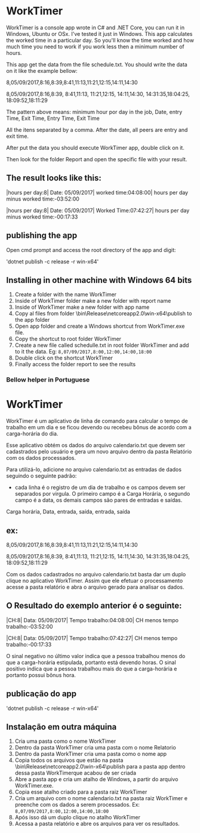 # WorkTimer
WorkTimer is a console app wrote in C# and .NET Core, you can run it in Windows, Ubuntu or OSx. I've tested it just in Windows.
This app calculates the worked time in a particular day. So you'll know the time worked and how much time you need to work if you work less then a minimum number of hours.

This app get the data from the file schedule.txt. You should write the data on it like the example bellow:

8,05/09/2017,8:16,8:39,8:41,11:13,11:21,12:15,14:11,14:30

8,05/09/2017,8:16,8:39, 8:41,11:13, 11:21,12:15, 14:11,14:30, 14:31:35,18:04:25, 18:09:52,18:11:29

The pattern above means: 
minimum hour por day in the job, Date, entry Time, Exit Time, Entry Time, Exit Time 

All the itens separated by a comma. After the date, all peers are entry and exit time. 

After put the data you should execute WorkTimer app, double click on it. 

Then look for the folder Report and open the specific file with your result.


## The result looks like this:

|hours per day:8| Date: 05/09/2017| worked time:04:08:00| hours per day minus worked time:-03:52:00

|hours per day:8| Date: 05/09/2017| Worked Time:07:42:27| hours per day minus worked time:-00:17:33

## publishing the app

Open cmd prompt and access the root directory of the app and digit:

'dotnet publish -c release -r win-x64'

## Installing in other machine with Windows 64 bits

1. Create a folder with the name WorkTimer
2. Inside of WorkTimer folder make a new folder with report name
3. Inside of WorkTimer make a new folder with app name
4. Copy al files from folder \bin\Release\netcoreapp2.0\win-x64\publish to the app folder
5. Open app folder and create a Windows shortcut from WorkTimer.exe file. 
6. Copy the shortcut to root folder WorkTimer
8. Create a new file called schedulle.txt in root folder WorkTimer and add to it the data. Eg: `8,07/09/2017,8:00,12:00,14:00,18:00`
9. Double click on the shortcut WorkTimer
10. Finally access the folder report to see the results

### Bellow helper in Portuguese

# WorkTimer
WorkTimer é um aplicativo de linha de comando para calcular o tempo de trabalho em um dia e se ficou devendo ou recebeu bônus de acordo com a carga-horária do dia. 

Esse aplicativo obtém os dados do arquivo calendario.txt que devem ser cadastrados pelo usuário e gera um novo arquivo dentro da pasta Relatório com os dados processados.

Para utilizá-lo, adicione no arquivo calendario.txt as entradas de dados seguindo o seguinte padrão:

- cada linha é o registro de um dia de trabalho e os campos devem ser separados por virgula. O primeiro campo é a Carga Horária, o segundo campo é a data, os demais campos são pares de entradas e saídas.

Carga horária, Data, entrada, saída, entrada, saída

## ex:

8,05/09/2017,8:16,8:39,8:41,11:13,11:21,12:15,14:11,14:30

8,05/09/2017,8:16,8:39, 8:41,11:13, 11:21,12:15, 14:11,14:30, 14:31:35,18:04:25, 18:09:52,18:11:29

Com os dados cadastrados no arquivo calendario.txt basta dar um duplo clique no aplicativo WorkTimer. 
Assim que ele efetuar o processamento acesse a pasta relatório e abra o arquivo gerado para analisar os dados.

## O Resultado do exemplo anterior é o seguinte:

|CH:8| Data: 05/09/2017| Tempo trabalho:04:08:00| CH menos tempo trabalho:-03:52:00

|CH:8| Data: 05/09/2017| Tempo trabalho:07:42:27| CH menos tempo trabalho:-00:17:33

O sinal negativo no último valor indica que a pessoa trabalhou menos do que a carga-horária estipulada, portanto está devendo horas.
O sinal positivo indica que a pessoa trabalhou mais do que a carga-horária e portanto possui bônus hora.

## publicação do app 

'dotnet publish -c release -r win-x64'

## Instalação em outra máquina

1. Cria uma pasta como o nome WorkTimer
2. Dentro da pasta WorkTimer cria uma pasta com o nome Relatorio
3. Dentro da pasta WorkTimer cria uma pasta como o nome app
4. Copia todos os arquivos que estão na pasta \bin\Release\netcoreapp2.0\win-x64\publish para a pasta app dentro dessa pasta WorkTimerque acabou de ser criada
5. Abre a pasta app e cria um atalho de Windows, a partir do arquivo WorkTimer.exe. 
6. Copia esse atalho criado para a pasta raiz WorkTimer
8. Cria um arquivo com o nome calendario.txt na pasta raiz WorkTimer e preenche com os dados a serem processados. Ex: `8,07/09/2017,8:00,12:00,14:00,18:00`
9. Após isso dá um duplo clique no atalho WorkTimer
10. Acessa a pasta relatório e abre os arquivos para ver os resultados.



